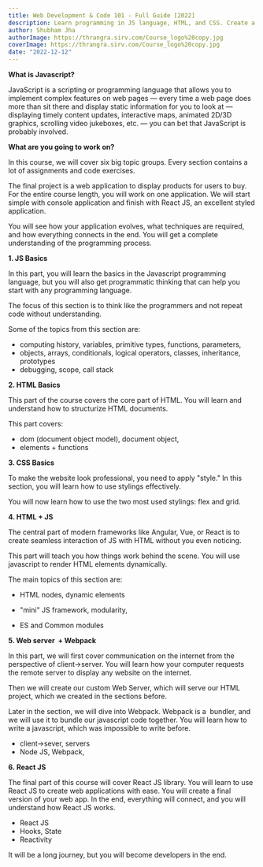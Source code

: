 ```yaml
---
title: Web Development & Code 101 - Full Guide [2022]
description: Learn programming in JS language, HTML, and CSS. Create a Web Application made in React JS. The path to the final project includes many assignments, code exercises, and challenges.
author: Shubham Jha
authorImage: https://thrangra.sirv.com/Course_logo%20copy.jpg
coverImage: https://thrangra.sirv.com/Course_logo%20copy.jpg
date: "2022-12-12"
---
```


**What is Javascript?**

JavaScript is a scripting or programming language that allows you to implement complex features on web pages — every time a web page does more than sit there and display static information for you to look at — displaying timely content updates, interactive maps, animated 2D/3D graphics, scrolling video jukeboxes, etc. — you can bet that JavaScript is probably involved.

**What are you going to work on?**

In this course, we will cover six big topic groups. Every section contains a lot of assignments and code exercises.

The final project is a web application to display products for users to buy. For the entire course length, you will work on one application. We will start simple with console application and finish with React JS, an excellent styled application.

You will see how your application evolves, what techniques are required, and how everything connects in the end. You will get a complete understanding of the programming process.

**1\. JS Basics**

In this part, you will learn the basics in the Javascript programming language, but you will also get programmatic thinking that can help you start with any programming language.

The focus of this section is to think like the programmers and not repeat code without understanding.

Some of the topics from this section are:

- computing history, variables, primitive types, functions, parameters,
- objects, arrays, conditionals, logical operators, classes, inheritance, prototypes
- debugging, scope, call stack

**2\. HTML Basics**

This part of the course covers the core part of HTML. You will learn and understand how to structurize HTML documents.

This part covers:

- dom (document object model), document object,
- elements + functions

**3\. CSS Basics**

To make the website look professional, you need to apply "style." In this section, you will learn how to use stylings effectively.

You will now learn how to use the two most used stylings: flex and grid.

**4\. HTML + JS**

The central part of modern frameworks like Angular, Vue, or React is to create seamless interaction of JS with HTML without you even noticing.

This part will teach you how things work behind the scene. You will use javascript to render HTML elements dynamically.

The main topics of this section are:

- HTML nodes, dynamic elements

- "mini" JS framework, modularity,

- ES and Common modules

**5\. Web server  + Webpack**

In this part, we will first cover communication on the internet from the perspective of client->server. You will learn how your computer requests the remote server to display any website on the internet.

Then we will create our custom Web Server, which will serve our HTML project, which we created in the sections before.

Later in the section, we will dive into Webpack. Webpack is a  bundler, and we will use it to bundle our javascript code together. You will learn how to write a javascript, which was impossible to write before.

- client->sever, servers
- Node JS, Webpack,

**6. React JS**

The final part of this course will cover React JS library. You will learn to use React JS to create web applications with ease. You will create a final version of your web app. In the end, everything will connect, and you will understand how React JS works.

- React JS
- Hooks, State
- Reactivity

It will be a long journey, but you will become developers in the end.
